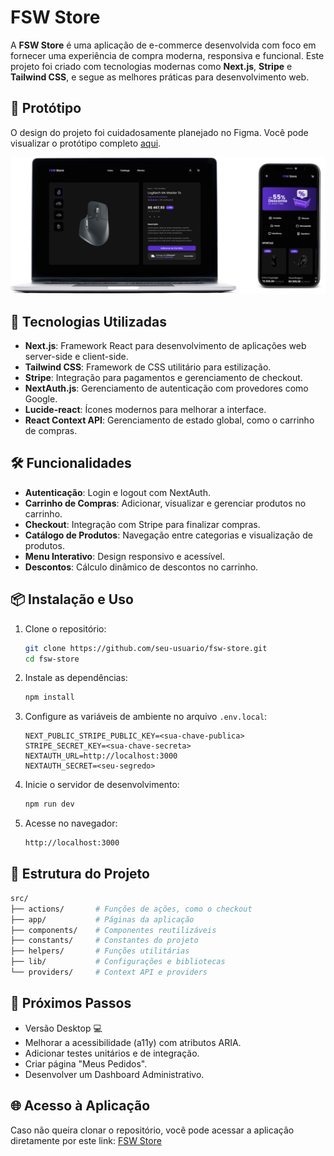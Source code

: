 # FSW Store

A **FSW Store** é uma aplicação de e-commerce desenvolvida com foco em fornecer uma experiência de compra moderna, responsiva e funcional. Este projeto foi criado com tecnologias modernas como **Next.js**, **Stripe** e **Tailwind CSS**, e segue as melhores práticas para desenvolvimento web.

## 🎨 Protótipo

O design do projeto foi cuidadosamente planejado no Figma. Você pode visualizar o protótipo completo [aqui](https://www.figma.com/design/5AQGxZZGDHFBaQK9c2sH0b/FSW-Store?node-id=89-280&p=f).

![App Screenshot](/public/prints/print-mockup-project-fsw-store.png)

## 🚀 Tecnologias Utilizadas

- **Next.js**: Framework React para desenvolvimento de aplicações web server-side e client-side.
- **Tailwind CSS**: Framework de CSS utilitário para estilização.
- **Stripe**: Integração para pagamentos e gerenciamento de checkout.
- **NextAuth.js**: Gerenciamento de autenticação com provedores como Google.
- **Lucide-react**: Ícones modernos para melhorar a interface.
- **React Context API**: Gerenciamento de estado global, como o carrinho de compras.

## 🛠️ Funcionalidades

- **Autenticação**: Login e logout com NextAuth.
- **Carrinho de Compras**: Adicionar, visualizar e gerenciar produtos no carrinho.
- **Checkout**: Integração com Stripe para finalizar compras.
- **Catálogo de Produtos**: Navegação entre categorias e visualização de produtos.
- **Menu Interativo**: Design responsivo e acessível.
- **Descontos**: Cálculo dinâmico de descontos no carrinho.

## 📦 Instalação e Uso

1. Clone o repositório:

   ```bash
   git clone https://github.com/seu-usuario/fsw-store.git
   cd fsw-store
   ```

2. Instale as dependências:

   ```bash
   npm install
   ```

3. Configure as variáveis de ambiente no arquivo `.env.local`:

   ```env
   NEXT_PUBLIC_STRIPE_PUBLIC_KEY=<sua-chave-publica>
   STRIPE_SECRET_KEY=<sua-chave-secreta>
   NEXTAUTH_URL=http://localhost:3000
   NEXTAUTH_SECRET=<seu-segredo>
   ```

4. Inicie o servidor de desenvolvimento:

   ```bash
   npm run dev
   ```

5. Acesse no navegador:

   ```bash
   http://localhost:3000
   ```

## 📂 Estrutura do Projeto

```bash
src/
├── actions/       # Funções de ações, como o checkout
├── app/           # Páginas da aplicação
├── components/    # Componentes reutilizáveis
├── constants/     # Constantes do projeto
├── helpers/       # Funções utilitárias
├── lib/           # Configurações e bibliotecas
└── providers/     # Context API e providers
```

## 📌 Próximos Passos

- Versão Desktop 💻
- Melhorar a acessibilidade (a11y) com atributos ARIA.
- Adicionar testes unitários e de integração.
- Criar página "Meus Pedidos".
- Desenvolver um Dashboard Administrativo.

## 🌐 Acesso à Aplicação

Caso não queira clonar o repositório, você pode acessar a aplicação diretamente por este link: [FSW Store](https://fsw-store-xi-eight.vercel.app/)
